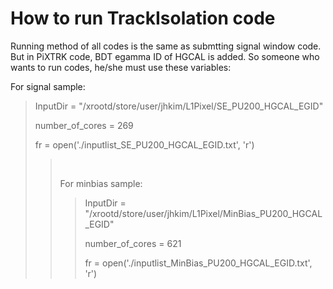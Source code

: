 How to run TrackIsolation code
==============================

Running method of all codes is the same as submtting signal window code. But in PiXTRK code, BDT egamma ID of HGCAL is added. So someone who wants to run codes, he/she must use these variables: <br>


For signal sample: <br>
<blockquote>
<p> InputDir = "/xrootd/store/user/jhkim/L1Pixel/SE_PU200_HGCAL_EGID" </p>
<p> number_of_cores = 269 </p>
<p> fr = open('./inputlist_SE_PU200_HGCAL_EGID.txt', 'r') </p>
<blockquote>
<br>

For minbias sample: <br>
<blockquote>
<p> InputDir = "/xrootd/store/user/jhkim/L1Pixel/MinBias_PU200_HGCAL_EGID" </p>
<p> number_of_cores = 621 </p>
<p> fr = open('./inputlist_MinBias_PU200_HGCAL_EGID.txt', 'r') </p>
<blockquote>
